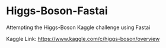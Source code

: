 # Higgs-Boson-Fastai
Attempting the Higgs-Boson Kaggle challenge using Fastai

Kaggle Link: https://www.kaggle.com/c/higgs-boson/overview 
